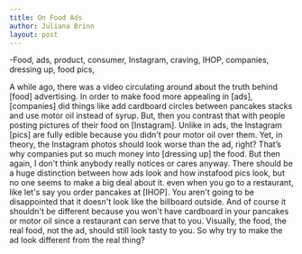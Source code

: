 ```yaml
---
title: On Food Ads
author: Juliana Brinn
layout: post
---
```


-Food, ads, product, consumer, Instagram, craving, IHOP, companies, dressing up, food pics,

A while ago, there was a video circulating around about the truth behind [food] advertising. In order to make food more appealing in [ads], [companies] did things like add cardboard circles between pancakes stacks and use motor oil instead of syrup. But, then you contrast that with people posting pictures of their food on [Instagram]. Unlike in ads, the Instagram [pics] are fully edible because you didn't pour motor oil over them. Yet, in theory, the Instagram photos should look worse than the ad, right? That’s why companies put so much money into [dressing up] the food. But then again, I don't think anybody really notices or cares anyway. There should be a huge distinction between how ads look and how instafood pics look, but no one seems to make a big deal about it. even when you go to a restaurant, like let's say you order pancakes at [IHOP]. You aren't going to be disappointed that it doesn't look like the billboard outside. And of course it shouldn't be different because you won't have cardboard in your pancakes or motor oil since a restaurant can serve that to you. Visually, the food, the real food, not the ad, should still look tasty to you. So why try to make the ad look different from the real thing?
